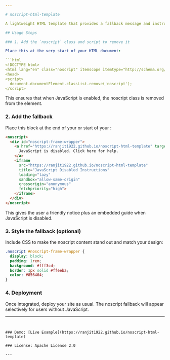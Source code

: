```yaml
---

# noscript-html-template

A lightweight HTML template that provides a fallback message and instructions for users with JavaScript disabled.

## Usage Steps

### 1. Add the `noscript` class and script to remove it

Place this at the very start of your HTML document:

```html
<!DOCTYPE html>
<html lang="en" class="noscript" itemscope itemtype="http://schema.org/WebPage">
<head>
<script>
  document.documentElement.classList.remove('noscript');
</script>
```
This ensures that when JavaScript is enabled, the noscript class is removed from the <html> element.

### 2. Add the <noscript> fallback

Place this block at the end of your <head> or start of your <body>:
```html
<noscript>
  <div id="noscript-frame-wrapper">
    <a href="https://ranjit1922.github.io/noscript-html-template" target="_blank" rel="noopener" id="noscript-link">
      JavaScript is disabled. Click here for help.
    </a>
    <iframe
      src="https://ranjit1922.github.io/noscript-html-template"
      title="JavaScript Disabled Instructions"
      loading="lazy"
      sandbox="allow-same-origin"
      crossorigin="anonymous"
      fetchpriority="high">
    </iframe>
  </div>
</noscript>
```
This gives the user a friendly notice plus an embedded guide when JavaScript is disabled.

### 3. Style the fallback (optional)

Include CSS to make the noscript content stand out and match your design:
```css
.noscript #noscript-frame-wrapper {
  display: block;
  padding: 1rem;
  background: #fff3cd;
  border: 1px solid #ffeeba;
  color: #856404;
}
```
### 4. Deployment

Once integrated, deploy your site as usual. The noscript fallback will appear selectively for users without JavaScript.


---
```


### Demo: [Live Example](https://ranjit1922.github.io/noscript-html-template)

### License: Apache License 2.0

---
